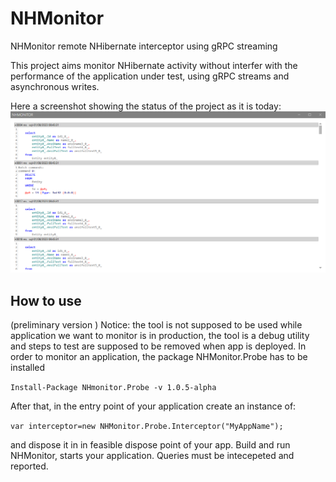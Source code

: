 # NHMonitor
NHMonitor remote NHibernate interceptor using gRPC streaming

This project aims monitor NHibernate activity without interfer with the performance of the application under test, using gRPC streams and asynchronous writes.

Here a screenshot showing the status of the project as it is today:
![screenshot](https://github.com/FelicePollano/NHMonitor/blob/main/screenshots/screenshot-%202023-08-01%20084402.png)

## How to use
(preliminary version )
Notice: the tool is not supposed to be used while application we want to monitor is in production, the tool is a debug utility and steps to test are supposed to be removed when app is deployed.
In order to monitor an application, the package NHMonitor.Probe has to be installed

 `Install-Package NHmonitor.Probe -v 1.0.5-alpha`

 After that, in the entry point of your application create an instance of:
 
 `var interceptor=new NHMonitor.Probe.Interceptor("MyAppName");`

 and dispose it in in feasible dispose point of your app.
 Build and run NHMonitor, starts your application. Queries must be intecepeted and reported.
